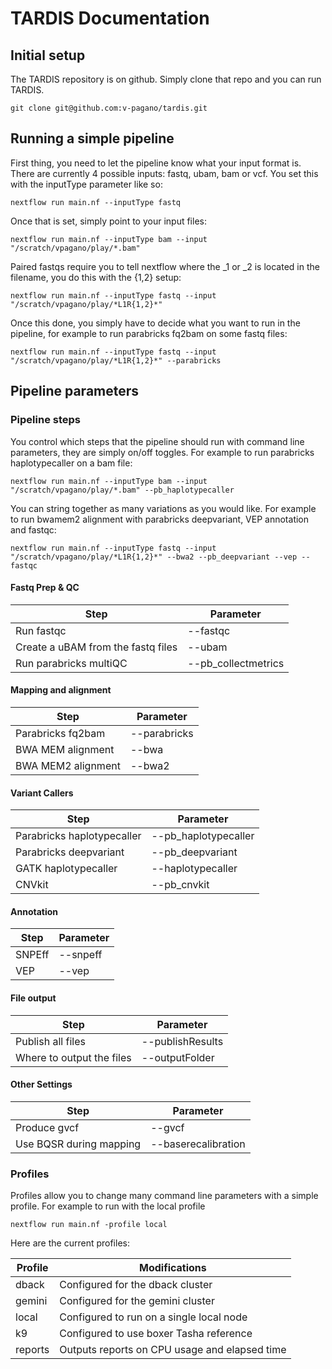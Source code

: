 # TARDIS Documentation

## Initial setup

The TARDIS repository is on github. Simply clone that repo and you can run TARDIS.

    git clone git@github.com:v-pagano/tardis.git

## Running a simple pipeline

First thing, you need to let the pipeline know what your input format is.  There are currently 4 possible inputs: fastq, ubam, bam or vcf.  You set this with the inputType parameter like so:

    nextflow run main.nf --inputType fastq

Once that is set, simply point to your input files:

    nextflow run main.nf --inputType bam --input "/scratch/vpagano/play/*.bam"

Paired fastqs require you to tell nextflow where the _1 or _2 is located in the filename, you do this with the {1,2} setup:

    nextflow run main.nf --inputType fastq --input "/scratch/vpagano/play/*L1R{1,2}*"

Once this done, you simply have to decide what you want to run in the pipeline, for example to run parabricks fq2bam on some fastq files:

    nextflow run main.nf --inputType fastq --input "/scratch/vpagano/play/*L1R{1,2}*" --parabricks

## Pipeline parameters

### Pipeline steps

You control which steps that the pipeline should run with command line parameters, they are simply on/off toggles.  For example to run parabricks haplotypecaller on a bam file:

    nextflow run main.nf --inputType bam --input "/scratch/vpagano/play/*.bam" --pb_haplotypecaller

You can string together as many variations as you would like. For example to run bwamem2 alignment with parabricks deepvariant, VEP annotation and fastqc:

    nextflow run main.nf --inputType fastq --input "/scratch/vpagano/play/*L1R{1,2}*" --bwa2 --pb_deepvariant --vep --fastqc

#### Fastq Prep & QC

| Step                               | Parameter           |
|------------------------------------|---------------------|
| Run fastqc                         | --fastqc            |
| Create a uBAM from the fastq files | --ubam              |
| Run parabricks multiQC             | --pb_collectmetrics |

#### Mapping and alignment

| Step               | Parameter    |
|--------------------|--------------|
| Parabricks fq2bam  | --parabricks |
| BWA MEM alignment  | --bwa        |
| BWA MEM2 alignment | --bwa2       |

#### Variant Callers

| Step                       | Parameter            |
|----------------------------|----------------------|
| Parabricks haplotypecaller | --pb_haplotypecaller |
| Parabricks deepvariant     | --pb_deepvariant     |
| GATK haplotypecaller       | --haplotypecaller    |
| CNVkit                     | --pb_cnvkit          |


#### Annotation

| Step   | Parameter |
|--------|-----------|
| SNPEff | --snpeff  |
| VEP    | --vep     |

#### File output

| Step                         | Parameter         |
|------------------------------|-------------------|
| Publish all files            | --publishResults  |
| Where to output the files    | --outputFolder    |

#### Other Settings

| Step                    | Parameter           |
|-------------------------|---------------------|
| Produce gvcf            | --gvcf              |
| Use BQSR during mapping | --baserecalibration |

### Profiles

Profiles allow you to change many command line parameters with a simple profile. For example to run with the local profile

    nextflow run main.nf -profile local

Here are the current profiles:

| Profile | Modifications                                 |
|---------|-----------------------------------------------|
| dback   | Configured for the dback cluster              |
| gemini  | Configured for the gemini cluster             |
| local   | Configured to run on a single local node      |
| k9      | Configured to use boxer Tasha reference       |
| reports | Outputs reports on CPU usage and elapsed time |
